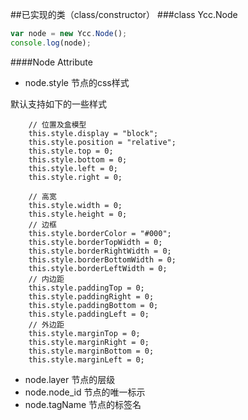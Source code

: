 ##已实现的类（class/constructor）
###class Ycc.Node
```javascript
var node = new Ycc.Node();
console.log(node);
```
####Node Attribute
* node.style 节点的css样式

默认支持如下的一些样式

        // 位置及盒模型
        this.style.display = "block";
        this.style.position = "relative";
        this.style.top = 0;
        this.style.bottom = 0;
        this.style.left = 0;
        this.style.right = 0;

        // 高宽
        this.style.width = 0;
        this.style.height = 0;
        // 边框
        this.style.borderColor = "#000";
        this.style.borderTopWidth = 0;
        this.style.borderRightWidth = 0;
        this.style.borderBottomWidth = 0;
        this.style.borderLeftWidth = 0;
        // 内边距
        this.style.paddingTop = 0;
        this.style.paddingRight = 0;
        this.style.paddingBottom = 0;
        this.style.paddingLeft = 0;
        // 外边距
        this.style.marginTop = 0;
        this.style.marginRight = 0;
        this.style.marginBottom = 0;
        this.style.marginLeft = 0;
* node.layer 节点的层级
* node.node_id 节点的唯一标示
* node.tagName 节点的标签名